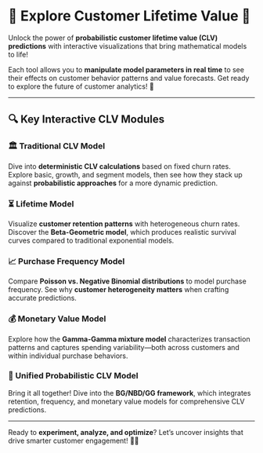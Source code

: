 # 🌟 Explore Customer Lifetime Value 🌟  

Unlock the power of **probabilistic customer lifetime value (CLV) predictions** with interactive visualizations that bring mathematical models to life!  

Each tool allows you to **manipulate model parameters in real time** to see their effects on customer behavior patterns and value forecasts. Get ready to explore the future of customer analytics! 🚀  

---

## 🔍 Key Interactive CLV Modules  

### 🏛 Traditional CLV Model  
Dive into **deterministic CLV calculations** based on fixed churn rates. Explore basic, growth, and segment models, then see how they stack up against **probabilistic approaches** for a more dynamic prediction.  

### ⏳ Lifetime Model  
Visualize **customer retention patterns** with heterogeneous churn rates. Discover the **Beta-Geometric model**, which produces realistic survival curves compared to traditional exponential models.  

### 📈 Purchase Frequency Model  
Compare **Poisson vs. Negative Binomial distributions** to model purchase frequency. See why **customer heterogeneity matters** when crafting accurate predictions.  

### 💰 Monetary Value Model  
Explore how the **Gamma-Gamma mixture model** characterizes transaction patterns and captures spending variability—both across customers and within individual purchase behaviors.  

### 🔗 Unified Probabilistic CLV Model  
Bring it all together! Dive into the **BG/NBD/GG framework**, which integrates retention, frequency, and monetary value models for comprehensive CLV predictions.  

---

Ready to **experiment, analyze, and optimize**? Let’s uncover insights that drive smarter customer engagement! 🚀✨  
